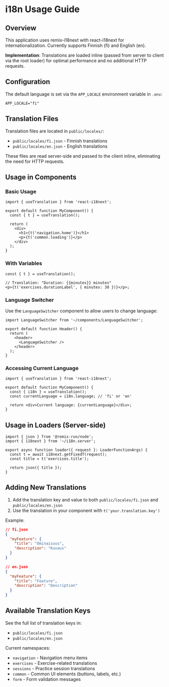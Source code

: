 # i18n Usage Guide

## Overview

This application uses remix-i18next with react-i18next for internationalization. Currently supports Finnish (fi) and English (en).

**Implementation**: Translations are loaded inline (passed from server to client via the root loader) for optimal performance and no additional HTTP requests.

## Configuration

The default language is set via the `APP_LOCALE` environment variable in `.env`:

```
APP_LOCALE="fi"
```

## Translation Files

Translation files are located in `public/locales/`:

- `public/locales/fi.json` - Finnish translations
- `public/locales/en.json` - English translations

These files are read server-side and passed to the client inline, eliminating the need for HTTP requests.

## Usage in Components

### Basic Usage

```tsx
import { useTranslation } from 'react-i18next';

export default function MyComponent() {
  const { t } = useTranslation();

  return (
    <div>
      <h1>{t('navigation.home')}</h1>
      <p>{t('common.loading')}</p>
    </div>
  );
}
```

### With Variables

```tsx
const { t } = useTranslation();

// Translation: "Duration: {{minutes}} minutes"
<p>{t('exercises.durationLabel', { minutes: 30 })}</p>;
```

### Language Switcher

Use the `LanguageSwitcher` component to allow users to change language:

```tsx
import LanguageSwitcher from '~/components/LanguageSwitcher';

export default function Header() {
  return (
    <header>
      <LanguageSwitcher />
    </header>
  );
}
```

### Accessing Current Language

```tsx
import { useTranslation } from 'react-i18next';

export default function MyComponent() {
  const { i18n } = useTranslation();
  const currentLanguage = i18n.language; // 'fi' or 'en'

  return <div>Current language: {currentLanguage}</div>;
}
```

## Usage in Loaders (Server-side)

```tsx
import { json } from '@remix-run/node';
import { i18next } from '~/i18n.server';

export async function loader({ request }: LoaderFunctionArgs) {
  const t = await i18next.getFixedT(request);
  const title = t('exercises.title');

  return json({ title });
}
```

## Adding New Translations

1. Add the translation key and value to both `public/locales/fi.json` and `public/locales/en.json`
2. Use the translation in your component with `t('your.translation.key')`

Example:

```json
// fi.json
{
  "myFeature": {
    "title": "Ominaisuus",
    "description": "Kuvaus"
  }
}

// en.json
{
  "myFeature": {
    "title": "Feature",
    "description": "Description"
  }
}
```

## Available Translation Keys

See the full list of translation keys in:

- `public/locales/fi.json`
- `public/locales/en.json`

Current namespaces:

- `navigation` - Navigation menu items
- `exercises` - Exercise-related translations
- `sessions` - Practice session translations
- `common` - Common UI elements (buttons, labels, etc.)
- `form` - Form validation messages

